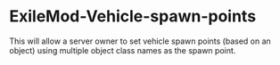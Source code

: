 # ExileMod-Vehicle-spawn-points
This will allow a server owner to set vehicle spawn points (based on an object) using multiple object class names as the spawn point.
